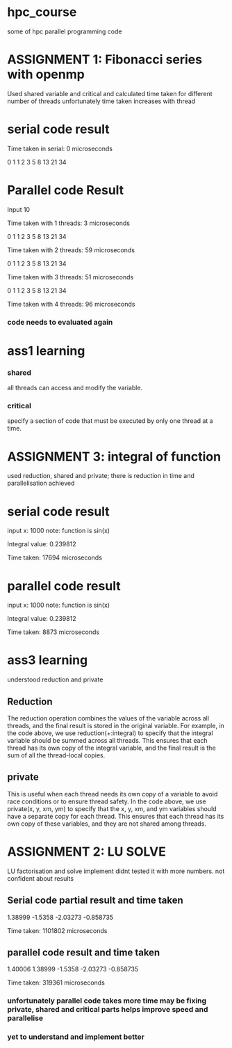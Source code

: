 # hpc_course
some of hpc parallel programming code
# ASSIGNMENT 1: Fibonacci series with openmp
Used shared variable and critical and calculated time taken for different number of threads unfortunately time taken increases with thread
# serial code result

Time taken in serial: 0 microseconds

0 1 1 2 3 5 8 13 21 34 

# Parallel code Result 
Input 10

Time taken with 1 threads: 3 microseconds

0 1 1 2 3 5 8 13 21 34 

Time taken with 2 threads: 59 microseconds

0 1 1 2 3 5 8 13 21 34 

Time taken with 3 threads: 51 microseconds

0 1 1 2 3 5 8 13 21 34 

Time taken with 4 threads: 96 microseconds

###  code needs to evaluated again
# ass1 learning

### shared 
all threads can access and modify the variable.
### critical
specify a section of code that must be executed by only one thread at a time.

# ASSIGNMENT 3: integral of function

used reduction, shared and private; there is reduction in time and parallelisation achieved

# serial code result

input x:  1000 note: function is sin(x)

Integral value: 0.239812

Time taken: 17694 microseconds

# parallel code result

input x:  1000 note: function is sin(x)

Integral value: 0.239812

Time taken: 8873 microseconds

# ass3 learning
understood reduction and private
## Reduction
The reduction operation combines the values of the variable across all threads, and the final result is stored in the original variable. For example, in the code above, we use reduction(+:integral) to specify that the integral variable should be summed across all threads. This ensures that each thread has its own copy of the integral variable, and the final result is the sum of all the thread-local copies.

## private

 This is useful when each thread needs its own copy of a variable to avoid race conditions or to ensure thread safety. In the code above, we use private(x, y, xm, ym) to specify that the x, y, xm, and ym variables should have a separate copy for each thread. This ensures that each thread has its own copy of these variables, and they are not shared among threads.

# ASSIGNMENT 2: LU SOLVE 
LU factorisation and solve implement
didnt tested it with more numbers. not confident about results 
## Serial code partial result and time taken

1.38999
-1.5358
-2.03273
-0.858735

Time taken: 1101802 microseconds

## parallel code result and time taken

1.40006
1.38999
-1.5358
-2.03273
-0.858735

Time taken: 319361 microseconds

### unfortunately parallel code takes more time may be fixing private, shared  and critical parts helps improve speed and parallelise

### yet to understand and implement better
